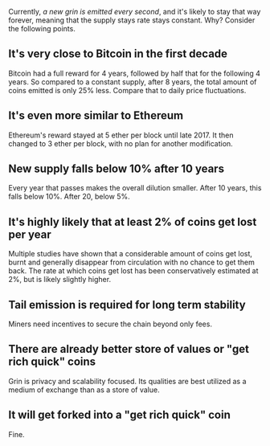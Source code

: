 Currently, *a new grin is emitted every second*, and it's likely to stay that way forever, meaning that the supply stays rate stays constant. Why? Consider the following points.

## It's very close to Bitcoin in the first decade

Bitcoin had a full reward for 4 years, followed by half that for the following 4 years. So compared to a constant supply, after 8 years, the total amount of coins emitted is only 25% less. Compare that to daily price fluctuations.

## It's even more similar to Ethereum

Ethereum's reward stayed at 5 ether per block until late 2017. It then changed to 3 ether per block, with no plan for another modification.

## New supply falls below 10% after 10 years

Every year that passes makes the overall dilution smaller. After 10 years, this falls below 10%. After 20, below 5%.

## It's highly likely that at least 2% of coins get lost per year

Multiple studies have shown that a considerable amount of coins get lost, burnt and generally disappear from circulation with no chance to get them back. The rate at which coins get lost has been conservatively estimated at 2%, but is likely slightly higher. 

## Tail emission is required for long term stability

Miners need incentives to secure the chain beyond only fees.

## There are already better store of values or "get rich quick" coins

Grin is privacy and scalability focused. Its qualities are best utilized as a medium of exchange than as a store of value.

## It will get forked into a "get rich quick" coin

Fine.